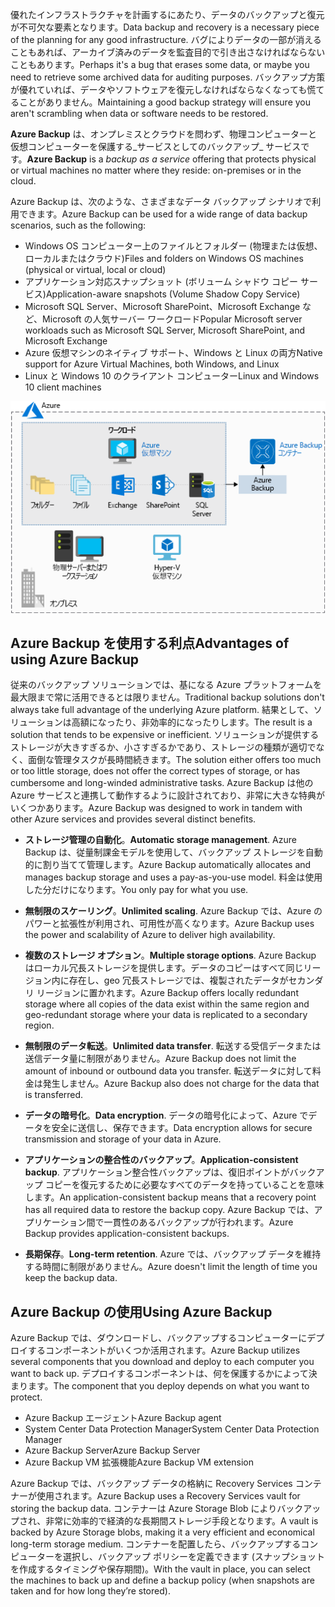 <span data-ttu-id="e6e96-101">優れたインフラストラクチャを計画するにあたり、データのバックアップと復元が不可欠な要素となります。</span><span class="sxs-lookup"><span data-stu-id="e6e96-101">Data backup and recovery is a necessary piece of the planning for any good infrastructure.</span></span> <span data-ttu-id="e6e96-102">バグによりデータの一部が消えることもあれば、アーカイブ済みのデータを監査目的で引き出さなければならないこともあります。</span><span class="sxs-lookup"><span data-stu-id="e6e96-102">Perhaps it's a bug that erases some data, or maybe you need to retrieve some archived data for auditing purposes.</span></span> <span data-ttu-id="e6e96-103">バックアップ方策が優れていれば、データやソフトウェアを復元しなければならなくなっても慌てることがありません。</span><span class="sxs-lookup"><span data-stu-id="e6e96-103">Maintaining a good backup strategy will ensure you aren't scrambling when data or software needs to be restored.</span></span>

<span data-ttu-id="e6e96-104">**Azure Backup** は、オンプレミスとクラウドを問わず、物理コンピューターと仮想コンピューターを保護する_サービスとしてのバックアップ_ サービスです。</span><span class="sxs-lookup"><span data-stu-id="e6e96-104">**Azure Backup** is a _backup as a service_ offering that protects physical or virtual machines no matter where they reside: on-premises or in the cloud.</span></span>

<span data-ttu-id="e6e96-105">Azure Backup は、次のような、さまざまなデータ バックアップ シナリオで利用できます。</span><span class="sxs-lookup"><span data-stu-id="e6e96-105">Azure Backup can be used for a wide range of data backup scenarios, such as the following:</span></span>

- <span data-ttu-id="e6e96-106">Windows OS コンピューター上のファイルとフォルダー (物理または仮想、ローカルまたはクラウド)</span><span class="sxs-lookup"><span data-stu-id="e6e96-106">Files and folders on Windows OS machines (physical or virtual, local or cloud)</span></span>
- <span data-ttu-id="e6e96-107">アプリケーション対応スナップショット (ボリューム シャドウ コピー サービス)</span><span class="sxs-lookup"><span data-stu-id="e6e96-107">Application-aware snapshots (Volume Shadow Copy Service)</span></span>
- <span data-ttu-id="e6e96-108">Microsoft SQL Server、Microsoft SharePoint、Microsoft Exchange など、Microsoft の人気サーバー ワークロード</span><span class="sxs-lookup"><span data-stu-id="e6e96-108">Popular Microsoft server workloads such as Microsoft SQL Server, Microsoft SharePoint, and Microsoft Exchange</span></span>
- <span data-ttu-id="e6e96-109">Azure 仮想マシンのネイティブ サポート、Windows と Linux の両方</span><span class="sxs-lookup"><span data-stu-id="e6e96-109">Native support for Azure Virtual Machines, both Windows, and Linux</span></span>
- <span data-ttu-id="e6e96-110">Linux と Windows 10 のクライアント コンピューター</span><span class="sxs-lookup"><span data-stu-id="e6e96-110">Linux and Windows 10 client machines</span></span>

![Azure Backup](../media/6-backup-server.png)

## <a name="advantages-of-using-azure-backup"></a><span data-ttu-id="e6e96-112">Azure Backup を使用する利点</span><span class="sxs-lookup"><span data-stu-id="e6e96-112">Advantages of using Azure Backup</span></span>

<span data-ttu-id="e6e96-113">従来のバックアップ ソリューションでは、基になる Azure プラットフォームを最大限まで常に活用できるとは限りません。</span><span class="sxs-lookup"><span data-stu-id="e6e96-113">Traditional backup solutions don't always take full advantage of the underlying Azure platform.</span></span> <span data-ttu-id="e6e96-114">結果として、ソリューションは高額になったり、非効率的になったりします。</span><span class="sxs-lookup"><span data-stu-id="e6e96-114">The result is a solution that tends to be expensive or inefficient.</span></span> <span data-ttu-id="e6e96-115">ソリューションが提供するストレージが大きすぎるか、小さすぎるかであり、ストレージの種類が適切でなく、面倒な管理タスクが長時間続きます。</span><span class="sxs-lookup"><span data-stu-id="e6e96-115">The solution either offers too much or too little storage, does not offer the correct types of storage, or has cumbersome and long-winded administrative tasks.</span></span> <span data-ttu-id="e6e96-116">Azure Backup は他の Azure サービスと連携して動作するように設計されており、非常に大きな特典がいくつかあります。</span><span class="sxs-lookup"><span data-stu-id="e6e96-116">Azure Backup was designed to work in tandem with other Azure services and provides several distinct benefits.</span></span>

- <span data-ttu-id="e6e96-117">**ストレージ管理の自動化**。</span><span class="sxs-lookup"><span data-stu-id="e6e96-117">**Automatic storage management**.</span></span> <span data-ttu-id="e6e96-118">Azure Backup は、従量制課金モデルを使用して、バックアップ ストレージを自動的に割り当てて管理します。</span><span class="sxs-lookup"><span data-stu-id="e6e96-118">Azure Backup automatically allocates and manages backup storage and uses a pay-as-you-use model.</span></span> <span data-ttu-id="e6e96-119">料金は使用した分だけになります。</span><span class="sxs-lookup"><span data-stu-id="e6e96-119">You only pay for what you use.</span></span>

- <span data-ttu-id="e6e96-120">**無制限のスケーリング**。</span><span class="sxs-lookup"><span data-stu-id="e6e96-120">**Unlimited scaling**.</span></span> <span data-ttu-id="e6e96-121">Azure Backup では、Azure のパワーと拡張性が利用され、可用性が高くなります。</span><span class="sxs-lookup"><span data-stu-id="e6e96-121">Azure Backup uses the power and scalability of Azure to deliver high availability.</span></span>

- <span data-ttu-id="e6e96-122">**複数のストレージ オプション**。</span><span class="sxs-lookup"><span data-stu-id="e6e96-122">**Multiple storage options**.</span></span> <span data-ttu-id="e6e96-123">Azure Backup はローカル冗長ストレージを提供します。データのコピーはすべて同じリージョン内に存在し、geo 冗長ストレージでは、複製されたデータがセカンダリ リージョンに置かれます。</span><span class="sxs-lookup"><span data-stu-id="e6e96-123">Azure Backup offers locally redundant storage where all copies of the data exist within the same region and geo-redundant storage where your data is replicated to a secondary region.</span></span>

- <span data-ttu-id="e6e96-124">**無制限のデータ転送**。</span><span class="sxs-lookup"><span data-stu-id="e6e96-124">**Unlimited data transfer**.</span></span> <span data-ttu-id="e6e96-125">転送する受信データまたは送信データ量に制限がありません。</span><span class="sxs-lookup"><span data-stu-id="e6e96-125">Azure Backup does not limit the amount of inbound or outbound data you transfer.</span></span> <span data-ttu-id="e6e96-126">転送データに対して料金は発生しません。</span><span class="sxs-lookup"><span data-stu-id="e6e96-126">Azure Backup also does not charge for the data that is transferred.</span></span>

- <span data-ttu-id="e6e96-127">**データの暗号化**。</span><span class="sxs-lookup"><span data-stu-id="e6e96-127">**Data encryption**.</span></span> <span data-ttu-id="e6e96-128">データの暗号化によって、Azure でデータを安全に送信し、保存できます。</span><span class="sxs-lookup"><span data-stu-id="e6e96-128">Data encryption allows for secure transmission and storage of your data in Azure.</span></span>

- <span data-ttu-id="e6e96-129">**アプリケーションの整合性のバックアップ**。</span><span class="sxs-lookup"><span data-stu-id="e6e96-129">**Application-consistent backup**.</span></span> <span data-ttu-id="e6e96-130">アプリケーション整合性バックアップは、復旧ポイントがバックアップ コピーを復元するために必要なすべてのデータを持っていることを意味します。</span><span class="sxs-lookup"><span data-stu-id="e6e96-130">An application-consistent backup means that a recovery point has all required data to restore the backup copy.</span></span> <span data-ttu-id="e6e96-131">Azure Backup では、アプリケーション間で一貫性のあるバックアップが行われます。</span><span class="sxs-lookup"><span data-stu-id="e6e96-131">Azure Backup provides application-consistent backups.</span></span>

- <span data-ttu-id="e6e96-132">**長期保存**。</span><span class="sxs-lookup"><span data-stu-id="e6e96-132">**Long-term retention**.</span></span> <span data-ttu-id="e6e96-133">Azure では、バックアップ データを維持する時間に制限がありません。</span><span class="sxs-lookup"><span data-stu-id="e6e96-133">Azure doesn't limit the length of time you keep the backup data.</span></span>

## <a name="using-azure-backup"></a><span data-ttu-id="e6e96-134">Azure Backup の使用</span><span class="sxs-lookup"><span data-stu-id="e6e96-134">Using Azure Backup</span></span>

<span data-ttu-id="e6e96-135">Azure Backup では、ダウンロードし、バックアップするコンピューターにデプロイするコンポーネントがいくつか活用されます。</span><span class="sxs-lookup"><span data-stu-id="e6e96-135">Azure Backup utilizes several components that you download and deploy to each computer you want to back up.</span></span> <span data-ttu-id="e6e96-136">デプロイするコンポーネントは、何を保護するかによって決まります。</span><span class="sxs-lookup"><span data-stu-id="e6e96-136">The component that you deploy depends on what you want to protect.</span></span>

- <span data-ttu-id="e6e96-137">Azure Backup エージェント</span><span class="sxs-lookup"><span data-stu-id="e6e96-137">Azure Backup agent</span></span>
- <span data-ttu-id="e6e96-138">System Center Data Protection Manager</span><span class="sxs-lookup"><span data-stu-id="e6e96-138">System Center Data Protection Manager</span></span>
- <span data-ttu-id="e6e96-139">Azure Backup Server</span><span class="sxs-lookup"><span data-stu-id="e6e96-139">Azure Backup Server</span></span>
- <span data-ttu-id="e6e96-140">Azure Backup VM 拡張機能</span><span class="sxs-lookup"><span data-stu-id="e6e96-140">Azure Backup VM extension</span></span>

<span data-ttu-id="e6e96-141">Azure Backup では、バックアップ データの格納に Recovery Services コンテナーが使用されます。</span><span class="sxs-lookup"><span data-stu-id="e6e96-141">Azure Backup uses a Recovery Services vault for storing the backup data.</span></span> <span data-ttu-id="e6e96-142">コンテナーは Azure Storage Blob によりバックアップされ、非常に効率的で経済的な長期間ストレージ手段となります。</span><span class="sxs-lookup"><span data-stu-id="e6e96-142">A vault is backed by Azure Storage blobs, making it a very efficient and economical long-term storage medium.</span></span> <span data-ttu-id="e6e96-143">コンテナーを配置したら、バックアップするコンピューターを選択し、バックアップ ポリシーを定義できます (スナップショットを作成するタイミングや保存期間)。</span><span class="sxs-lookup"><span data-stu-id="e6e96-143">With the vault in place, you can select the machines to back up and define a backup policy (when snapshots are taken and for how long they’re stored).</span></span>